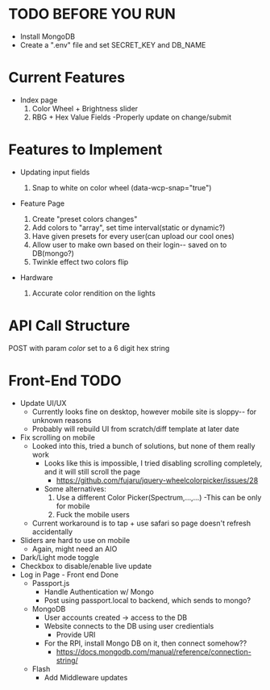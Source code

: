 # TODO BEFORE YOU RUN
- Install MongoDB
- Create a ".env" file and set SECRET_KEY and DB_NAME

# Current Features
- Index page
    1. Color Wheel + Brightness slider
    2. RBG + Hex Value Fields
        -Properly update on change/submit

# Features to Implement
- Updating input fields
    1. Snap to white on color wheel (data-wcp-snap="true")

- Feature Page
    1. Create "preset colors changes"
    2. Add colors to "array", set time interval(static or dynamic?)
    3. Have given presets for every user(can upload our cool ones)
    4. Allow user to make own based on their login-- saved on to DB(mongo?)
    5. Twinkle effect two colors flip
    
- Hardware
    1. Accurate color rendition on the lights

# API Call Structure
POST with param *color* set to a 6 digit hex string

# Front-End TODO
- Update UI/UX
    - Currently looks fine on desktop, however mobile site is sloppy-- for unknown reasons
    - Probably will rebuild UI from scratch/diff template at later date
- Fix scrolling on mobile
    - Looked into this, tried a bunch of solutions, but none of them really work
        - Looks like this is impossible, I tried disabling scrolling completely, and it will still scroll the page
            - https://github.com/fujaru/jquery-wheelcolorpicker/issues/28
        - Some alternatives: 
            1. Use a different Color Picker(Spectrum,...,...)
                -This can be only for mobile
            2. Fuck the mobile users
    - Current workaround is to tap + use safari so page doesn't refresh accidentally
- Sliders are hard to use on mobile
    - Again, might need an AIO
- Dark/Light mode toggle
- Checkbox to disable/enable live update
- Log in Page - Front end Done
    - Passport.js
        - Handle Authentication w/ Mongo
        - Post using passport.local to backend, which sends to mongo?
    - MongoDB
        - User accounts created -> access to the DB
        - Website connects to the DB using user credientials
            - Provide URI
        - For the RPI, install Mongo DB on it, then connect somehow??
            - https://docs.mongodb.com/manual/reference/connection-string/
    - Flash
        - Add Middleware updates
    



